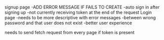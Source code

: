 <!-- Create a function that checks for token -->
<!-- -Extract out and call function in each location ( repeated 6 times so far ) -->

signup page
  -ADD ERROR MESSAGE IF FAILS TO CREATE
  -auto sign in after signing up
  -not currently receiving token at the end of the request 
Login page
  -needs to be more descriptive with error messages
    -between wrong password and that user does not exist
    -better user experience

needs to send fetch request from every page if token is present
